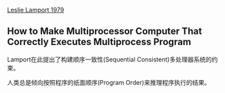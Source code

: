 [Leslie Lamport 1979](http://research.microsoft.com/en-us/um/people/lamport/pubs/multi.pdf)

How to Make Multiprocessor Computer That Correctly Executes Multiprocess Program
----

Lamport在此提出了构建顺序一致性(Sequential Consistent)多处理器系统的约束。

人类总是倾向按照程序的纸面顺序(Program Order)来推理程序执行的结果。
